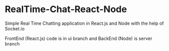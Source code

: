# RealTime-Chat-React-Node
Simple Real Time Chatting application in React.js and Node with the help of Socket.io


FrontEnd (React.js) code is in ui branch and BackEnd (Node) is server branch
